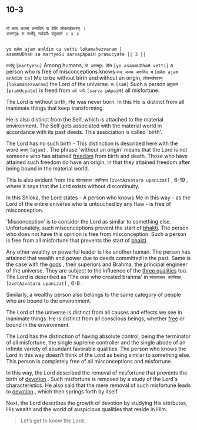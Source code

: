 ## 10-3


```shloka-sa

यो माम् अजम् अनादिम् च वेत्ति लोकमहेश्वरम् ।
असम्मूढः स मर्त्येषु सर्वपापैः प्रमुच्यते ॥ ३ ॥

```
```shloka-sa-hk

yo mAm ajam anAdim ca vetti lokamahezvaram |
asammUDhaH sa martyeSu sarvapApaiH pramucyate || 3 ||

```
`मर्त्येषु` `[martyeSu]` Among humans, `यो असम्मूढः वेत्ति` `[yo asammUDhaH vetti]` a person who is free of misconceptions knows `माम् अजम् अनादिम् च` `[mAm ajam anAdim ca]` Me to be without birth and without an origin, `लोकमहेश्वरम्` `[lokamahezvaram]` the Lord of the universe. `सः` `[saH]` Such a person `प्रमूच्यते` `[pramUcyate]` is freed from `सर्व पापैः` `[sarva pApaiH]` all misfortune.

The Lord is without birth, He was never born. In this He is distinct from all inanimate things that keep transforming. 

He is also distinct from the Self, which is attached to the material environment. The Self gets associated with the material world in accordance with its past deeds. This association is called 'birth'.

The Lord has no such birth - This distinction is described here with the word 
`अजम्` `[ajam]`
. The phrase 'without an origin' means that the Lord is not someone who has attained 
[freedom](Back-to-Basics.md#Moksha)
 from birth and death. Those who have attained such freedom do have an origin, in that they attained freedom after being bound in the material world. 

This is also evident from the 
`श्वेताश्वतर उपनिशत्` `[zvetAzvatara upanizat]` , 6-19
, where it says that the Lord exists without discontinuity. 

In this Shloka, the Lord states - A person who knows Me in this way - as the Lord of the entire universe who is untouched by any flaw - is free of misconception. 

<a name='misconception_that_lord_is_similar'></a>
'Misconception' is to consider the Lord as similar to something else. Unfortunately, such misconceptions prevent the start of 
[bhakti](Chapter_7.md#bhakti_a_defn). The person who does not have this opinion is free from misconception. Such a person is free from all misfortune that prevents the start of 
[bhakti](Chapter_7.md#bhakti_a_defn).

Any other wealthy or powerful leader is like another human. The person has attained that wealth and power due to deeds committed in the past. Same is the case with the 
[gods](4-12.md#gods_and_other_powers)
, their superiors and Brahma, the principal engineer of the universe. They are subject to the influence of the 
[three qualities](2-45_to_2-46.md#satva_rajas_tamas)
 too. The Lord is described as 'The one who created brahma' in 
`श्वेताश्वतर उपनिशत्` `[zvetAzvatara upanizat]` , 6-8
.

Similarly, a wealthy person also belongs to the same category of people who are bound to the environment.

The Lord of the universe is distinct from all causes and effects we see in inanimate things. He is distinct from all conscious beings, whether 
[free](Back-to-Basics.md#Moksha)
 or bound in the environment. 

The Lord has the distinction of having absolute control, being the terminator of all misfortune, the single supreme controller and the single abode of an infinite variety of abundant favorable qualities. The person who knows the Lord in this way doesn’t think of the Lord as being similar to something else. This person is completely free of all misconceptions and misfortune.

In this way, the Lord described the removal of misfortune that prevents the birth of 
[devotion](Chapter_7.md#bhakti_a_defn)
. Such misfortune is removed by a study of the Lord's characteristics. He also said that the mere removal of such misfortune leads to 
[devotion](Chapter_7.md#bhakti_a_defn)
, which then springs forth by itself.

Next, the Lord describes the growth of devotion by studying His attributes, His wealth and the world of auspicious qualities that reside in Him.



<a name='applopener_154'></a>
> Let’s get to know the Lord.




